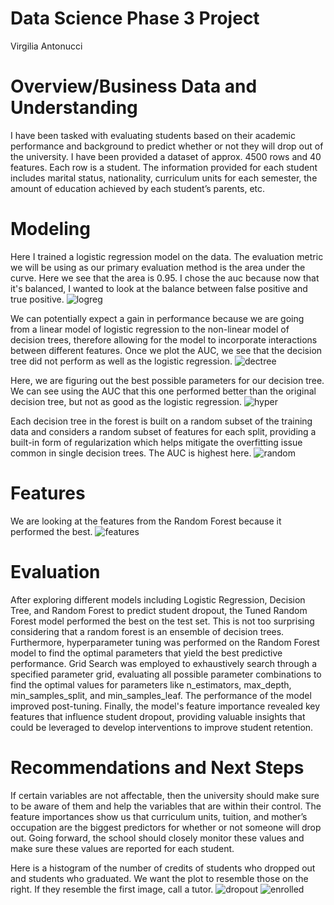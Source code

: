 # Data Science Phase 3 Project
Virgilia Antonucci

# Overview/Business Data and Understanding
I have been tasked with evaluating students based on their academic performance and background to predict whether or not they will drop out of the university. I have been provided a dataset of approx. 4500 rows and 40 features. Each row is a student. The information provided for each student includes marital status, nationality, curriculum units for each semester, the amount of education achieved by each student’s parents, etc.

# Modeling
Here I trained a logistic regression model on the data. The evaluation metric we will be using as our primary evaluation method is the area under the curve. Here we see that the area is 0.95. I chose the auc because now that it's balanced, I wanted to look at the balance between false positive and true positive.
![logreg](https://github.com/virgiliaantonucci/DS-Phase-3-Project/blob/main/Phase%203%20Images/logreg1.png)

We can potentially expect a gain in performance because we are going from a linear model of logistic regression to the non-linear model of decision trees, therefore allowing for the model to incorporate interactions between different features. Once we plot the AUC, we see that the decision tree did not perform as well as the logistic regression.
![dectree](https://github.com/virgiliaantonucci/DS-Phase-3-Project/blob/main/Phase%203%20Images/dectree1.png)

Here, we are figuring out the best possible parameters for our decision tree. We can see using the AUC that this one performed better than the original decision tree, but not as good as the logistic regression.
![hyper](https://github.com/virgiliaantonucci/DS-Phase-3-Project/blob/main/Phase%203%20Images/hyper1.png)

Each decision tree in the forest is built on a random subset of the training data and considers a random subset of features for each split, providing a built-in form of regularization which helps mitigate the overfitting issue common in single decision trees. The AUC is highest here.
![random](https://github.com/virgiliaantonucci/DS-Phase-3-Project/blob/main/Phase%203%20Images/random1.png)

# Features
We are looking at the features from the Random Forest because it performed the best.
![features](https://github.com/virgiliaantonucci/DS-Phase-3-Project/blob/main/Phase%203%20Images/features.png)

# Evaluation
After exploring different models including Logistic Regression, Decision Tree, and Random Forest to predict student dropout, the Tuned Random Forest model performed the best on the test set. This is not too surprising considering that a random forest is an ensemble of decision trees. Furthermore, hyperparameter tuning was performed on the Random Forest model to find the optimal parameters that yield the best predictive performance. Grid Search was employed to exhaustively search through a specified parameter grid, evaluating all possible parameter combinations to find the optimal values for parameters like n_estimators, max_depth, min_samples_split, and min_samples_leaf. The performance of the model improved post-tuning. Finally, the model's feature importance revealed key features that influence student dropout, providing valuable insights that could be leveraged to develop interventions to improve student retention.

# Recommendations and Next Steps
If certain variables are not affectable, then the university should make sure to be aware of them and help the variables that are within their control. The feature importances show us that curriculum units, tuition, and mother’s occupation are the biggest predictors for whether or not someone will drop out. Going forward, the school should closely monitor these values and make sure these values are reported for each student.

Here is a histogram of the number of credits of students who dropped out and students who graduated. We want the plot to resemble those on the right. If they resemble the first image, call a tutor.
![dropout](https://github.com/virgiliaantonucci/DS-Phase-3-Project/blob/main/Phase%203%20Images/dropout.png)
![enrolled](https://github.com/virgiliaantonucci/DS-Phase-3-Project/blob/main/Phase%203%20Images/enrolled.png)

